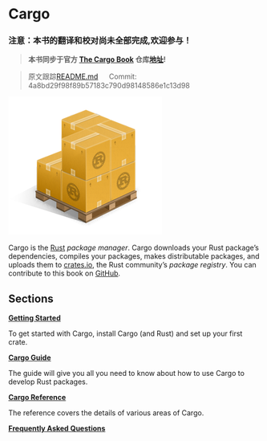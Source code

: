 # Cargo

### 注意：本书的翻译和校对尚未全部完成,欢迎参与！

> **本书同步于官方 [The Cargo Book](https://doc.rust-lang.org/cargo/guide/index.html) 仓库[地址](https://github.com/rust-lang/cargo/tree/master/src/doc/src)!**

> 原文跟踪[README.md](https://github.com/rust-lang/cargo/blob/master/src/doc/src/index.md) &emsp; Commit: 4a8bd29f98f89b57183c790d98148586e1c13d98

![Cargo Logo](./images/Cargo-Logo-Small.png)

Cargo is the [Rust] *package manager*. Cargo downloads your Rust package’s
dependencies, compiles your packages, makes distributable packages, and uploads them to
[crates.io], the Rust community’s *package registry*. You can contribute
to this book on [GitHub].

## Sections

**[Getting Started](getting-started/index.html)**

To get started with Cargo, install Cargo (and Rust) and set up your first crate.

**[Cargo Guide](guide/index.html)**

The guide will give you all you need to know about how to use Cargo to develop
Rust packages.

**[Cargo Reference](reference/index.html)**

The reference covers the details of various areas of Cargo.

**[Frequently Asked Questions](faq.html)**

[rust]: https://www.rust-lang.org/
[crates.io]: https://crates.io/
[GitHub]: https://github.com/rust-lang/cargo/tree/master/src/doc/src
